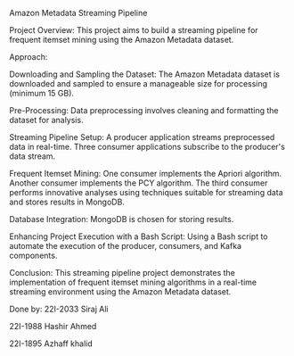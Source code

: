 Amazon Metadata Streaming Pipeline

Project Overview:
This project aims to build a streaming pipeline for frequent itemset mining using the Amazon Metadata dataset. 

Approach:

Downloading and Sampling the Dataset:
The Amazon Metadata dataset is downloaded and sampled to ensure a manageable size for processing (minimum 15 GB).

Pre-Processing:
Data preprocessing involves cleaning and formatting the dataset for analysis.

Streaming Pipeline Setup:
A producer application streams preprocessed data in real-time.
Three consumer applications subscribe to the producer's data stream.

Frequent Itemset Mining:
One consumer implements the Apriori algorithm.
Another consumer implements the PCY algorithm.
The third consumer performs innovative analyses using techniques suitable for streaming data and stores results in MongoDB.

Database Integration:
MongoDB is chosen for storing results. 

Enhancing Project Execution with a Bash Script:
Using a Bash script to automate the execution of the producer, consumers, and Kafka components.

Conclusion:
This streaming pipeline project demonstrates the implementation of frequent itemset mining algorithms in a real-time streaming environment using the Amazon Metadata dataset. 

Done by:
22I-2033 
Siraj Ali

22I-1988
Hashir Ahmed

22I-1895
Azhaff khalid
